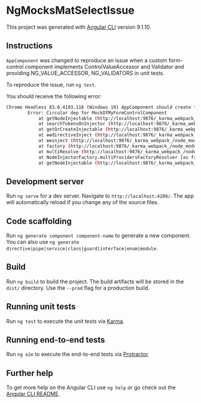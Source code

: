 # NgMocksMatSelectIssue

This project was generated with [Angular CLI](https://github.com/angular/angular-cli) version 9.1.10.

## Instructions

`AppComponent` was changed to reproduce an issue when a custom form-control component implements ControlValueAccessor and Validator and providing NG_VALUE_ACCESSOR, NG_VALIDATORS in unit tests.

To reproduce the issue, run `ng test`.

You should receive the following error:
```bash
Chrome Headless 83.0.4103.116 (Windows 10) AppComponent should create the app FAILED
        Error: Circular dep for MockOfMyFormControlComponent
            at getNodeInjectable (http://localhost:9876/_karma_webpack_/node_modules/@angular/core/__ivy_ngcc__/fesm2015/core.js:3903:1)
            at searchTokensOnInjector (http://localhost:9876/_karma_webpack_/node_modules/@angular/core/__ivy_ngcc__/fesm2015/core.js:3849:1)
            at getOrCreateInjectable (http://localhost:9876/_karma_webpack_/node_modules/@angular/core/__ivy_ngcc__/fesm2015/core.js:3771:1)
            at ɵɵdirectiveInject (http://localhost:9876/_karma_webpack_/node_modules/@angular/core/__ivy_ngcc__/fesm2015/core.js:13733:1)
            at ɵɵinject (http://localhost:9876/_karma_webpack_/node_modules/@angular/core/__ivy_ngcc__/fesm2015/core.js:804:1)
            at factory (http://localhost:9876/_karma_webpack_/node_modules/@angular/core/__ivy_ngcc__/fesm2015/core.js:11321:1)
            at multiResolve (http://localhost:9876/_karma_webpack_/node_modules/@angular/core/__ivy_ngcc__/fesm2015/core.js:19005:1)
            at NodeInjectorFactory.multiProvidersFactoryResolver [as factory] (http://localhost:9876/_karma_webpack_/node_modules/@angular/core/__ivy_ngcc__/fesm2015/core.js:18970:1)
            at getNodeInjectable (http://localhost:9876/_karma_webpack_/node_modules/@angular/core/__ivy_ngcc__/fesm2015/core.js:3913:1)
```

## Development server

Run `ng serve` for a dev server. Navigate to `http://localhost:4200/`. The app will automatically reload if you change any of the source files.

## Code scaffolding

Run `ng generate component component-name` to generate a new component. You can also use `ng generate directive|pipe|service|class|guard|interface|enum|module`.

## Build

Run `ng build` to build the project. The build artifacts will be stored in the `dist/` directory. Use the `--prod` flag for a production build.

## Running unit tests

Run `ng test` to execute the unit tests via [Karma](https://karma-runner.github.io).

## Running end-to-end tests

Run `ng e2e` to execute the end-to-end tests via [Protractor](http://www.protractortest.org/).

## Further help

To get more help on the Angular CLI use `ng help` or go check out the [Angular CLI README](https://github.com/angular/angular-cli/blob/master/README.md).
